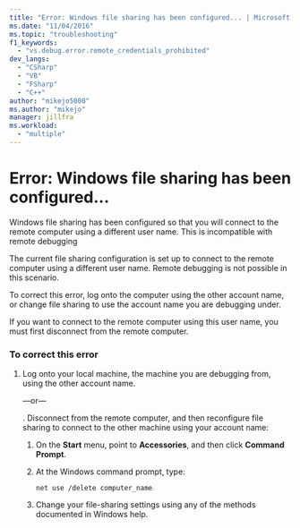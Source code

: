 ```yaml
---
title: "Error: Windows file sharing has been configured... | Microsoft Docs"
ms.date: "11/04/2016"
ms.topic: "troubleshooting"
f1_keywords:
  - "vs.debug.error.remote_credentials_prohibited"
dev_langs:
  - "CSharp"
  - "VB"
  - "FSharp"
  - "C++"
author: "mikejo5000"
ms.author: "mikejo"
manager: jillfra
ms.workload:
  - "multiple"
---
```

# Error: Windows file sharing has been configured...
Windows file sharing has been configured so that you will connect to the remote computer using a different user name. This is incompatible with remote debugging

 The current file sharing configuration is set up to connect to the remote computer using a different user name. Remote debugging is not possible in this scenario.

 To correct this error, log onto the computer using the other account name, or change file sharing to use the account name you are debugging under.

 If you want to connect to the remote computer using this user name, you must first disconnect from the remote computer.

### To correct this error

1. Log onto your local machine, the machine you are debugging from, using the other account name.

     —or—

     . Disconnect from the remote computer, and then reconfigure file sharing to connect to the other machine using your account name:

    1.  On the **Start** menu, point to **Accessories**, and then click **Command Prompt**.

    2.  At the Windows command prompt, type:

         `net use /delete computer_name`

    3.  Change your file-sharing settings using any of the methods documented in Windows help.